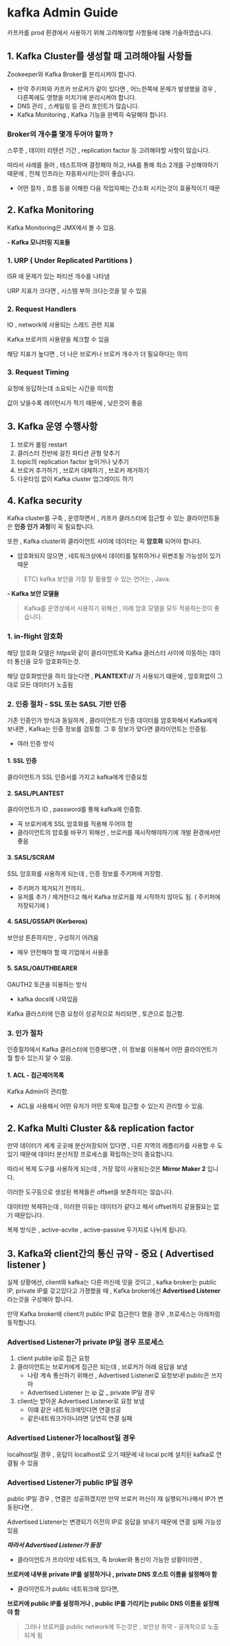 # kafka Admin Guide
카프카를 prod 환경에서 사용하기 위해 고려해야할 사항들에 대해 기술하였습니다.

## 1. Kafka Cluster를 생성할 때 고려해야될 사항들
Zookeeper와 Kafka Broker를 분리시켜야 합니다.
- 만약 주키퍼와 카프카 브로커가 같이 있다면 , 어느한쪽에 문제가 발생했을 경우 , 다른쪽에도 영향을 미치기에 분리시켜야 합니다.
- DNS 관리 , 스케일링 등 관리 포인트가 많습니다.
- Kafka Monitoring , Kafka 기능을 완벽히 숙달해야 합니다.

### Broker의 개수를 몇개 두어야 할까 ?
스루풋 , 데이터 리텐션 기간 , replication factor 등 고려해야할 사항이 많습니다.

따라서 사례를 들어 , 테스트하며 결정해야 하고, HA를 통해 최소 2개를 구성해야하기 때문에 , 전체 인프라는 자동화시키는것이 좋습니다.
- 어떤 절차 , 흐름 등을 이해한 다음 작업자체는 간소화 시키는것이 효율적이기 때문

## 2. Kafka Monitoring
Kafka Monitoring은 JMX에서 볼 수 있음.

**- Kafka 모니터링 지표들**
### 1. URP ( Under Replicated Partitions )
ISR 에 문제가 있는 파티션 개수를 나타냄

URP 지표가 크다면 , 시스템 부하 크다는것을 알 수 있음

### 2. Request Handlers
IO , network에 사용되는 스레드 관련 지표

Kafka 브로커의 사용량을 체크할 수 있음

해당 지표가 높다면 , 더 나은 브로커나 브로커 개수가 더 필요하다는 의미

### 3. Request Timing
요청에 응답하는데 소요되는 시간을 의미함

값이 낮을수록 레이턴시가 적기 때문에 , 낮은것이 좋음

## 3. Kafka 운영 수행사항
1. 브로커 롤링 restart
2. 클러스터 전반에 걸친 파티션 균형 맞추기
3. topic의 replication factor 높이거나 낮추기
4. 브로커 추가하기 , 브로커 대체하기 , 브로커 제거하기
5. 다운타임 없이 Kafka cluster 업그레이드 하기

## 4. Kafka security
Kafka cluster를 구축 , 운영하면서 , 카프카 클러스터에 접근할 수 있는 클라이언트들은 **인증 인가 과정**이 꼭 필요합니다.

또한 , Kafka cluster와 클라이언트 사이에 데이터는 꼭 **암호화** 되어야 합니다.
- 암호화되지 않으면 , 네트워크상에서 데이터를 탈취하거나 위변조될 가능성이 있기 때문

> ETC) kafka 보안을 가장 잘 활용할 수 있는 언어는 , Java.

**- Kafka 보안 모델들**
> Kafka를 운영상에서 사용하기 위해선 , 아래 암호 모델을 모두 적용하는것이 좋습니다.
### 1. in-flight 암호화
해당 암호화 모델은 https와 같이 클라이언트와 Kafka 클러스터 사이에 이동하는 데이터 통신을 모두 암호화하는것.

해당 암호화방안을 하지 않는다면 , **PLANTEXT://** 가 사용되기 떄문에 , 암호화없이 그대로 모든 데이터가 노출됨

### 2. 인증 절차 - SSL 또는 SASL 기반 인증
기존 인증인가 방식과 동일하게 , 클라이언트가 인증 데이터를 암호화해서 Kafka에게 보내면 , Kafka는 인증 정보를 검토함. 그 후 정보가 맞다면 클라이언트는 인증됨.

- 여러 인증 방식
#### 1. SSL 인증
클라이언트가 SSL 인증서를 가지고 kafka에게 인증요청

#### 2. SASL/PLANTEST
클라이언트가 ID , password를 통해 kafka에 인증함.
- 꼭 브로커에게 SSL 암호화를 적용해 두어야 함
- 클라이언트의 암호를 바꾸기 위해선 , 브로커를 재시작해야하기에 개발 환경에서만 좋음

#### 3. SASL/SCRAM
SSL 암호화를 사용하게 되는데 , 인증 정보를 주키퍼에 저장함.
- 주키퍼가 제거되기 전까지..
- 유저를 추가 / 제거한다고 해서 Kafka 브로커를 재 시작하지 않아도 됨. ( 주키퍼에 저장되기에 )

#### 4. SASL/GSSAPI (Kerberos)
보안상 튼튼하지만 , 구성하기 어려움
- 매우 안전해야 할 때 기업에서 사용중

#### 5. SASL/OAUTHBEARER
OAUTH2 토큰을 이용하는 방식
- kafka docs에 나와있음

Kafka 클러스터에 인증 요청이 성공적으로 처리되면 , 토큰으로 접근함.

### 3. 인가 절차
인증절차에서 Kafka 클러스터에 인증됐다면 , 이 정보를 이용해서 어떤 클라이언트가 뭘 할수 있는지 알 수 있음.

#### 1. ACL - 접근제어목록
Kafka Admin이 관리함.
- ACL을 사용해서 어떤 유저가 어떤 토픽에 접근할 수 있는지 관리할 수 있음.

## 2. Kafka Multi Cluster && replication factor
만약 데이터가 세계 곳곳에 분산저장되어 있다면 , 다른 지역의 레플리카를 사용할 수 도 있기 때문에 데이터 분산저장 프로세스를 확립하는것이 중요합니다.

따라서 복제 도구를 사용하게 되는데 , 가장 많이 사용되는것은 **Mirror Maker 2** 입니다.

이러한 도구등으로 생성된 복제들은 offset을 보존하지는 않습니다.

데이터만 복제하는데 , 이러한 이유는 데이터가 같다고 해서 offset까지 같을필요는 없기 때문입니다.

복제 방식은 , active-acvite , active-passive 두가지로 나뉘게 됩니다.


## 3. Kafka와 client간의 통신 규약 - 중요 ( Advertised listener )
실제 상황에선, client와 kafka는 다른 머신에 잇을 것이고 , kafka broker는 public IP, private IP를 갖고있다고 가졍했을 때 ,
Kafka broker에선 **Advertised Listener** 라는것을 구성해야 합니다.

만약 Kafka broker에 client가 public IP로 접근한다 했을 경우 ,프로세스는 아래처럼 동작합니다.

### Advertised Listener가 private IP일 경우 프로세스
1. client publie ip로 접근 요청
2. 클라이언트는 브로커에게 접근은 되는데 , 브로커가 아래 응답을 보냄
   - 나랑 계속 통신하기 위해선 , Advertised Listener로 요청보내! public은 쓰지 마
   - Advertised Listener 는 ip 값 _ private IP일 경우
3. client는 받아온 Advertised Listener로 요청 보냄
   - 이떄 같은 네트워크에잇다면 연결성공
   - 같은네트워크가아니라면 당연히 연결 실패

### Advertised Listener가 localhost일 경우
localhost일 경우 , 응답이 localhost로 오기 때문에 내 local pc에 설치된 kafka로 연결될 수 있음

### Advertised Listener가 public IP일 경우
public IP일 경우 , 연결은 성공하겠지만 만약 브로커 머신이 재 실행되거나해서 IP가 변동된다면 ,

Advertised Listener는 변경되기 이전의 IP로 응답을 보내기 때문에 연결 실패 가능성 있음

***따라서 Advertised Listener가 등장***

- 클라이언트가 프라이빗 네트워크, 즉 broker와 통신이 가능한 상황이라면 ,

**브로커에 내부용 private IP를 설정하거나 , private DNS 호스트 이름을 설정해야 함**

- 클라이언트가 public 네트워크에 있다면,

**브로커에 public IP를 설정하거나 , public IP를 가리키는 public DNS 이름을 설정해야 함**
>그러나 브로커를 public network에 두는것은 , 보안상 취약 - 공개적으로 노출되게 됨